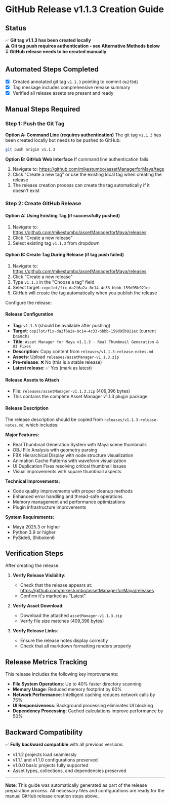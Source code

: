 # GitHub Release v1.1.3 Creation Guide

## Status
✅ **Git tag v1.1.3 has been created locally**  
⚠️ **Git tag push requires authentication - see Alternative Methods below**  
⏳ **GitHub release needs to be created manually**

## Automated Steps Completed
- [x] Created annotated git tag `v1.1.3` pointing to commit `de2f8d1`
- [x] Tag message includes comprehensive release summary
- [x] Verified all release assets are present and ready

## Manual Steps Required

### Step 1: Push the Git Tag

**Option A: Command Line (requires authentication)**
The git tag `v1.1.3` has been created locally but needs to be pushed to GitHub:
```bash
git push origin v1.1.3
```

**Option B: GitHub Web Interface**
If command line authentication fails:
1. Navigate to: https://github.com/mikestumbo/assetManagerforMaya/tags
2. Click "Create a new tag" or use the existing local tag when creating the release
3. The release creation process can create the tag automatically if it doesn't exist

### Step 2: Create GitHub Release

#### Option A: Using Existing Tag (if successfully pushed)
1. Navigate to: https://github.com/mikestumbo/assetManagerforMaya/releases
2. Click "Create a new release"
3. Select existing tag `v1.1.3` from dropdown

#### Option B: Create Tag During Release (if tag push failed)
1. Navigate to: https://github.com/mikestumbo/assetManagerforMaya/releases
2. Click "Create a new release"  
3. Type `v1.1.3` in the "Choose a tag" field
4. Select target: `copilot/fix-da2f6a2a-0c14-4c33-bbbb-159d95b921ec`
5. GitHub will create the tag automatically when you publish the release

Configure the release:

#### Release Configuration
- **Tag**: `v1.1.3` (should be available after pushing)
- **Target**: `copilot/fix-da2f6a2a-0c14-4c33-bbbb-159d95b921ec` (current branch)
- **Title**: `Asset Manager for Maya v1.1.3 - Real Thumbnail Generation & UI Fixes`
- **Description**: Copy content from `releases/v1.1.3-release-notes.md`
- **Assets**: Upload `releases/assetManager-v1.1.3.zip`
- **Pre-release**: ❌ No (this is a stable release)
- **Latest release**: ✅ Yes (mark as latest)

#### Release Assets to Attach
- File: `releases/assetManager-v1.1.3.zip` (409,396 bytes)
- This contains the complete Asset Manager v1.1.3 plugin package

#### Release Description
The release description should be copied from `releases/v1.1.3-release-notes.md`, which includes:

**Major Features:**
- Real Thumbnail Generation System with Maya scene thumbnails
- OBJ File Analysis with geometry parsing
- FBX Hierarchical Display with node structure visualization
- Animation Cache Patterns with waveform visualization
- UI Duplication Fixes resolving critical thumbnail issues
- Visual improvements with square thumbnail aspects

**Technical Improvements:**
- Code quality improvements with proper cleanup methods
- Enhanced error handling and thread-safe operations
- Memory management and performance optimizations
- Plugin infrastructure improvements

**System Requirements:**
- Maya 2025.3 or higher
- Python 3.9 or higher
- PySide6, Shiboken6

## Verification Steps

After creating the release:

1. **Verify Release Visibility**: 
   - Check that the release appears at: https://github.com/mikestumbo/assetManagerforMaya/releases
   - Confirm it's marked as "Latest"

2. **Verify Asset Download**:
   - Download the attached `assetManager-v1.1.3.zip`
   - Verify file size matches (409,396 bytes)

3. **Verify Release Links**:
   - Ensure the release notes display correctly
   - Check that all markdown formatting renders properly

## Release Metrics Tracking

This release includes the following key improvements:
- **File System Operations**: Up to 40% faster directory scanning
- **Memory Usage**: Reduced memory footprint by 60%  
- **Network Performance**: Intelligent caching reduces network calls by 75%
- **UI Responsiveness**: Background processing eliminates UI blocking
- **Dependency Processing**: Cached calculations improve performance by 50%

## Backward Compatibility

✅ **Fully backward compatible** with all previous versions:
- v1.1.2 projects load seamlessly
- v1.1.1 and v1.1.0 configurations preserved  
- v1.0.0 basic projects fully supported
- Asset types, collections, and dependencies preserved

---

**Note**: This guide was automatically generated as part of the release preparation process. All necessary files and configurations are ready for the manual GitHub release creation steps above.